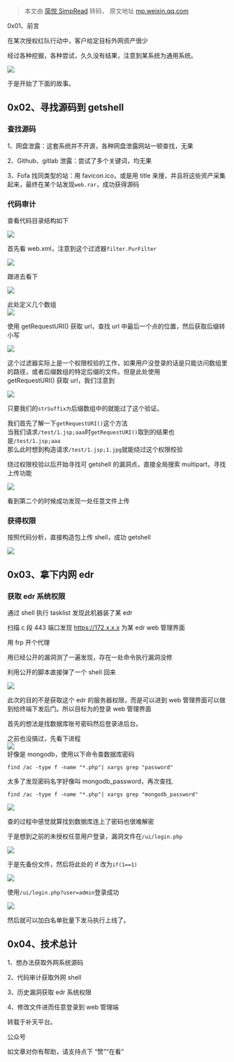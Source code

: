 > 本文由 [简悦 SimpRead](http://ksria.com/simpread/) 转码， 原文地址 [mp.weixin.qq.com](https://mp.weixin.qq.com/s/rL-y3n8NdUao8Ai_3CI1_A)

0x01、前言  

在某次授权红队行动中，客户给定目标外网资产很少

经过各种挖掘，各种尝试，久久没有结果，注意到某系统为通用系统。

![](https://mmbiz.qpic.cn/sz_mmbiz_png/WdbaA7b2IE7rnB4H8UtQtEKO0115FtvjsQB6RQRGw8AHnVXvpoKpV3W2kH31L2xn6W78SKzgagqd68vAC9WB5A/640?wx_fmt=png)

于是开始了下面的故事。

0x02、寻找源码到 getshell
-------------------

### 查找源码

1、网盘泄露：这套系统并不开源，各种网盘泄露网站一顿查找，无果

2、Github、gitlab 泄露：尝试了多个关键词，均无果

3、Fofa 找同类型的站：用 favicon.ico，或是用 title 来搜，并且将这些资产采集起来，最终在某个站发现`web.rar`，成功获得源码

### 代码审计

查看代码目录结构如下

![](https://mmbiz.qpic.cn/sz_mmbiz_png/WdbaA7b2IE7rnB4H8UtQtEKO0115FtvjxLqzEd2cF6lCEtPLXKCKiaxdaibCv7WkcYagEfRKibGaczslpiakcaw5Fw/640?wx_fmt=png)

首先看 web.xml，注意到这个过滤器`filter.PurFilter`

![](https://mmbiz.qpic.cn/sz_mmbiz_png/WdbaA7b2IE7rnB4H8UtQtEKO0115FtvjYSAkCLia0wJXPnPFVT1ATCxQpicdul241eQ9UNCfwTUfXIWGBibtQpRQw/640?wx_fmt=png)

跟进去看下

![](https://mmbiz.qpic.cn/sz_mmbiz_png/WdbaA7b2IE7rnB4H8UtQtEKO0115FtvjRrkPHch6xAR43cBcHduoKc2k7Z3qVBtB9msicDY4tsZicibCGQF8etibQA/640?wx_fmt=png)

此处定义几个数组  
![](https://mmbiz.qpic.cn/sz_mmbiz_png/WdbaA7b2IE7rnB4H8UtQtEKO0115FtvjsiahTPIia5gJ7lk4P9ibPKozuJL2z6mqFGbHCeIfnAsE93OuslEDt75cw/640?wx_fmt=png)

使用 getRequestURI() 获取 url，查找 url 中最后一个点的位置，然后获取后缀转小写

![](https://mmbiz.qpic.cn/sz_mmbiz_png/WdbaA7b2IE7rnB4H8UtQtEKO0115FtvjbnHg89RbiaBsibZicg5CPpZ2CdDPaYADp8xENE087W0QQggUIicMJ0Btlw/640?wx_fmt=png)

这个过滤器实际上是一个权限校验的工作，如果用户没登录的话是只能访问数组里的路径，或者后缀数组的特定后缀的文件。但是此处使用  
getRequestURI() 获取 url，我们注意到

![](https://mmbiz.qpic.cn/sz_mmbiz_png/WdbaA7b2IE7rnB4H8UtQtEKO0115FtvjPvt3EOCRr70gVgrdOOBSSicQcaoeUuZ0jmsbaylt9OY8GbOGicrhrS5A/640?wx_fmt=png)

只要我们的`strSuffix为`后缀数组中的就能过了这个验证。

我们首先了解一下`getRequestURI()`这个方法  
当我们请求`/test/1.jsp;aaa`时`getRequestURI()`取到的结果也是`/test/1.jsp;aaa`  
那么此时想到构造请求`/test/1.jsp;1.jpg`就能绕过这个权限校验

绕过权限校验以后开始寻找可 getshell 的漏洞点，直接全局搜索 multipart，寻找上传功能

![](https://mmbiz.qpic.cn/sz_mmbiz_png/WdbaA7b2IE7rnB4H8UtQtEKO0115Ftvjvt9EkIAafSLllbOuAk053ViaSJUCptKKxcHu5kiapibFBTP6OdLgk4tmA/640?wx_fmt=png)

看到第二个的时候成功发现一处任意文件上传

### 获得权限

按照代码分析，直接构造包上传 shell，成功 getshell

![](https://mmbiz.qpic.cn/sz_mmbiz_png/WdbaA7b2IE7rnB4H8UtQtEKO0115Ftvj7UC6heV7GMFr9RLYQ7ibW1OAma6lsAx41x5ucWBTLYYUjHJW9uV5EDg/640?wx_fmt=png)

0x03、拿下内网 edr
-------------

### 获取 edr 系统权限

通过 shell 执行 tasklist 发现此机器装了某 edr

扫描 c 段 443 端口发现 https://172.x.x.x 为某 edr web 管理界面

用 frp 开个代理

用已经公开的漏洞测了一遍发现，存在一处命令执行漏洞没修

利用公开的脚本直接弹了一个 shell 回来

![](https://mmbiz.qpic.cn/sz_mmbiz_png/WdbaA7b2IE7rnB4H8UtQtEKO0115Ftvjy1A52I9CKZ6Nc9y7pMyEpDZDzBj8InnXIeU6mDXXhRWT2j5DWMiczXQ/640?wx_fmt=png)

此次的目的不是获取这个 edr 的服务器权限，而是可以进到 web 管理界面可以做到给终端下发后门。所以目标为的登录 web 管理界面

首先的想法是找数据库账号密码然后登录进后台。

之前也没搞过，先看下进程  
![](https://mmbiz.qpic.cn/sz_mmbiz_png/WdbaA7b2IE7rnB4H8UtQtEKO0115FtvjVcfmZQ2uG4m1zNXWW70UmJJxwiaKt3caXhthDt8tVUaxiaicJabMT8RgQ/640?wx_fmt=png)  
好像是 mongodb，使用以下命令查数据库密码

```
find /ac -type f -name "*.php"| xargs grep "password"
```

太多了发现密码名字好像叫 mongodb_password，再次查找.

```
find /ac -type f -name "*.php"| xargs grep "mongodb_password"
```

![](https://mmbiz.qpic.cn/sz_mmbiz_png/WdbaA7b2IE7rnB4H8UtQtEKO0115FtvjibRiaw6GDJzvibdQ1u4VI8P8YX47xV7Vzcs9eibct7MyqPZkcianWOicBPUg/640?wx_fmt=png)

查的过程中感觉就算找到数据库连上了密码也很难解密

于是想到之前的未授权任意用户登录，漏洞文件在`/ui/login.php`

![](https://mmbiz.qpic.cn/sz_mmbiz_png/WdbaA7b2IE7rnB4H8UtQtEKO0115FtvjatwbdZ0OuvPd0y5y2Gfj1jpkSnA2jmoQlPtibpKskVibicneIBiac2GrZw/640?wx_fmt=png)

于是先备份文件，然后将此处的 if 改为`if(1==1)`

![](https://mmbiz.qpic.cn/sz_mmbiz_png/WdbaA7b2IE7rnB4H8UtQtEKO0115FtvjRO1SMQl1NsF5fxXAP0ygp7rl3ibZQa9pKUusricTsmqlz68KPkGQhtHw/640?wx_fmt=png)

使用`/ui/login.php?user=admin`登录成功

![](https://mmbiz.qpic.cn/sz_mmbiz_png/WdbaA7b2IE7rnB4H8UtQtEKO0115FtvjzhbsibQp4byicMayxNIZG94Y8oiaibWn2fWZrlQ3GUdnaOAgZiaM5Gbib8cA/640?wx_fmt=png)

然后就可以加白名单批量下发马执行上线了。

0x04、技术总计
---------

1、想办法获取外网系统源码

2、代码审计获取外网 shell

3、历史漏洞获取 edr 系统权限

4、修改文件进而任意登录到 web 管理端

转载于补天平台。

公众号

如文章对你有帮助，请支持点下 “赞”“在看”
